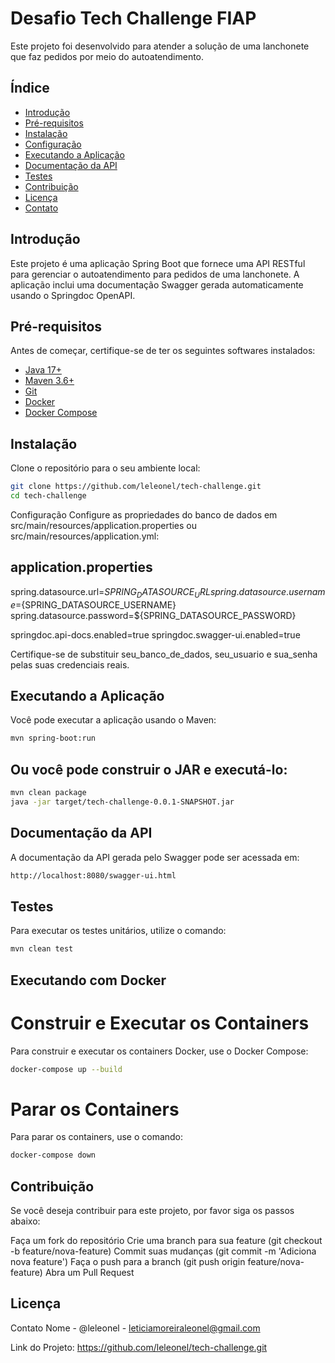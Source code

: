 # Desafio Tech Challenge FIAP

Este projeto foi desenvolvido para atender a solução de
uma lanchonete que faz pedidos por meio do autoatendimento. 


## Índice

- [Introdução](#introdução)
- [Pré-requisitos](#pré-requisitos)
- [Instalação](#instalação)
- [Configuração](#configuração)
- [Executando a Aplicação](#executando-a-aplicação)
- [Documentação da API](#documentação-da-api)
- [Testes](#testes)
- [Contribuição](#contribuição)
- [Licença](#licença)
- [Contato](#contato)

## Introdução

Este projeto é uma aplicação Spring Boot que fornece uma API RESTful para gerenciar o autoatendimento para pedidos de uma lanchonete.
A aplicação inclui uma documentação Swagger gerada automaticamente usando o Springdoc OpenAPI.

## Pré-requisitos

Antes de começar, certifique-se de ter os seguintes softwares instalados:

- [Java 17+](https://www.oracle.com/java/technologies/javase-jdk17-downloads.html)
- [Maven 3.6+](https://maven.apache.org/download.cgi)
- [Git](https://git-scm.com/downloads)
- [Docker](https://www.docker.com/products/docker-desktop)
- [Docker Compose](https://docs.docker.com/compose/install/)

## Instalação

Clone o repositório para o seu ambiente local:

```sh
git clone https://github.com/leleonel/tech-challenge.git
cd tech-challenge
```

Configuração
Configure as propriedades do banco de dados em src/main/resources/application.properties ou src/main/resources/application.yml:

## application.properties

spring.datasource.url=${SPRING_DATASOURCE_URL}
spring.datasource.username=${SPRING_DATASOURCE_USERNAME}
spring.datasource.password=${SPRING_DATASOURCE_PASSWORD}

springdoc.api-docs.enabled=true
springdoc.swagger-ui.enabled=true


Certifique-se de substituir seu_banco_de_dados, seu_usuario e sua_senha pelas suas credenciais reais.

## Executando a Aplicação
Você pode executar a aplicação usando o Maven:

```sh
mvn spring-boot:run
```

## Ou você pode construir o JAR e executá-lo:

```sh
mvn clean package
java -jar target/tech-challenge-0.0.1-SNAPSHOT.jar
```

## Documentação da API
A documentação da API gerada pelo Swagger pode ser acessada em:

```sh
http://localhost:8080/swagger-ui.html
```

## Testes
Para executar os testes unitários, utilize o comando:

```sh
mvn clean test
```

## Executando com Docker
# Construir e Executar os Containers
Para construir e executar os containers Docker, use o Docker Compose:

```sh
docker-compose up --build
```
# Parar os Containers
Para parar os containers, use o comando:

```sh
docker-compose down
```

## Contribuição
Se você deseja contribuir para este projeto, por favor siga os passos abaixo:

Faça um fork do repositório
Crie uma branch para sua feature (git checkout -b feature/nova-feature)
Commit suas mudanças (git commit -m 'Adiciona nova feature')
Faça o push para a branch (git push origin feature/nova-feature)
Abra um Pull Request


## Licença
Contato
Nome - @leleonel - leticiamoreiraleonel@gmail.com

Link do Projeto: https://github.com/leleonel/tech-challenge.git


